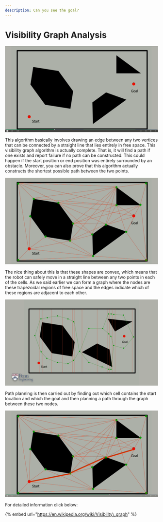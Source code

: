 ```yaml
---
description: Can you see the goal?
---
```


# Visibility Graph Analysis

![](../../.gitbook/assets/visibility1.png)

This algorithm basically involves drawing an edge between any two vertices that can be connected by a straight line that lies entirely in free space. This visibility graph algorithm is actually complete. That is, it will find a path if one exists and report failure if no path can be constructed. This could happen if the start position or end position was entirely surrounded by an obstacle. Moreover, you can also prove that this algorithm actually constructs the shortest possible path between the two points.

![](../../.gitbook/assets/visibliity.png)

The nice thing about this is that these shapes are convex, which means that the robot can safely move in a straight line between any two points in each of the cells. As we said earlier we can form a graph where the nodes are these trapezoidal regions of free space and the edges indicate which of these regions are adjacent to each other. 

![](../../.gitbook/assets/visibility21.png)

Path planning is then carried out by finding out which cell contains the start location and which the goal and then planning a path through the graph between these two nodes.

![](../../.gitbook/assets/visiblilty22.png)

For detailed information click below:

{% embed url="https://en.wikipedia.org/wiki/Visibility\_graph" %}

